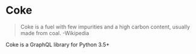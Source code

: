 # Coke

> Coke is a fuel with few impurities and a high carbon content, usually made from coal. -Wikipedia

Coke is a GraphQL library for Python 3.5+
